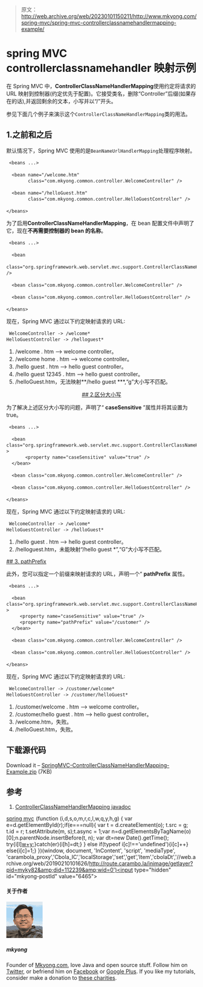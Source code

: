 > 原文：<http://web.archive.org/web/20230101150211/http://www.mkyong.com/spring-mvc/spring-mvc-controllerclassnamehandlermapping-example/>

# spring MVC controllerclassnamehandler 映射示例

在 Spring MVC 中，**ControllerClassNameHandlerMapping**使用约定将请求的 URL 映射到控制器(约定优先于配置)。它接受类名，删除“Controller”后缀(如果存在的话),并返回剩余的文本，小写并以“/”开头。

参见下面几个例子来演示这个`ControllerClassNameHandlerMapping`类的用法。

## 1.之前和之后

默认情况下，Spring MVC 使用的是`BeanNameUrlHandlerMapping`处理程序映射。

```
 <beans ...>

  <bean name="/welcome.htm" 
        class="com.mkyong.common.controller.WelcomeController" />

  <bean name="/helloGuest.htm" 
        class="com.mkyong.common.controller.HelloGuestController" />

</beans> 
```

为了启用**ControllerClassNameHandlerMapping**，在 bean 配置文件中声明了它，现在**不再需要控制器的 bean 的名称**。

```
 <beans ...>

  <bean 
   class="org.springframework.web.servlet.mvc.support.ControllerClassNameHandlerMapping" />

  <bean class="com.mkyong.common.controller.WelcomeController" />

  <bean class="com.mkyong.common.controller.HelloGuestController" />

</beans> 
```

现在，Spring MVC 通过以下约定映射请求的 URL:

```
 WelcomeController -> /welcome*
HelloGuestController -> /helloguest* 
```

1.  /welcome . htm –> welcome controller。
2.  /welcome home . htm –> welcome controller。
3.  /hello guest . htm –> hello guest controller。
4.  /hello guest 12345 . htm –> hello guest controller。
5.  /helloGuest.htm，无法映射**/hello guest ***,“g”大小写不匹配。

 <ins class="adsbygoogle" style="display:block; text-align:center;" data-ad-format="fluid" data-ad-layout="in-article" data-ad-client="ca-pub-2836379775501347" data-ad-slot="6894224149">## 2.区分大小写

为了解决上述区分大小写的问题，声明了“ **caseSensitive** ”属性并将其设置为 true。

```
 <beans ...>

  <bean class="org.springframework.web.servlet.mvc.support.ControllerClassNameHandlerMapping" >
       <property name="caseSensitive" value="true" />
  </bean>

  <bean class="com.mkyong.common.controller.WelcomeController" />

  <bean class="com.mkyong.common.controller.HelloGuestController" />

</beans> 
```

现在，Spring MVC 通过以下约定映射请求的 URL:

```
 WelcomeController -> /welcome*
HelloGuestController -> /helloGuest* 
```

1.  /hello guest . htm –> hello guest controller。
2.  /helloguest.htm，未能映射“/hello guest *”,“G”大小写不匹配。

 <ins class="adsbygoogle" style="display:block" data-ad-client="ca-pub-2836379775501347" data-ad-slot="8821506761" data-ad-format="auto" data-ad-region="mkyongregion">## 3\. pathPrefix

此外，您可以指定一个前缀来映射请求的 URL，声明一个“ **pathPrefix** 属性。

```
 <beans ...>

  <bean class="org.springframework.web.servlet.mvc.support.ControllerClassNameHandlerMapping" >
	 <property name="caseSensitive" value="true" />
	 <property name="pathPrefix" value="/customer" />
  </bean>

  <bean class="com.mkyong.common.controller.WelcomeController" />

  <bean class="com.mkyong.common.controller.HelloGuestController" />

</beans> 
```

现在，Spring MVC 通过以下约定映射请求的 URL:

```
 WelcomeController -> /customer/welcome*
HelloGuestController -> /customer/helloGuest* 
```

1.  /customer/welcome . htm –> welcome controller。
2.  /customer/hello guest . htm –> hello guest controller。
3.  /welcome.htm，失败。
4.  /helloGuest.htm，失败。

## 下载源代码

Download it – [SpringMVC-ControllerClassNameHandlerMapping-Example.zip](http://web.archive.org/web/20190210101626/http://www.mkyong.com/wp-content/uploads/2010/07/SpringMVC-ControllerClassNameHandlerMapping-Example.zip) (7KB)

## 参考

1.  [ControllerClassNameHandlerMapping javadoc](http://web.archive.org/web/20190210101626/http://static.springsource.org/spring/docs/2.5.x/api/org/springframework/web/servlet/mvc/support/ControllerClassNameHandlerMapping.html)

[spring mvc](http://web.archive.org/web/20190210101626/http://www.mkyong.com/tag/spring-mvc/)</ins></ins>![](img/32c27fbd7b5bc158fa04da1cf6d2f36c.png) (function (i,d,s,o,m,r,c,l,w,q,y,h,g) { var e=d.getElementById(r);if(e===null){ var t = d.createElement(o); t.src = g; t.id = r; t.setAttribute(m, s);t.async = 1;var n=d.getElementsByTagName(o)[0];n.parentNode.insertBefore(t, n); var dt=new Date().getTime(); try{i[l][w+y](h,i[l][q+y](h)+'&amp;'+dt);}catch(er){i[h]=dt;} } else if(typeof i[c]!=='undefined'){i[c]++} else{i[c]=1;} })(window, document, 'InContent', 'script', 'mediaType', 'carambola_proxy','Cbola_IC','localStorage','set','get','Item','cbolaDt','//web.archive.org/web/20190210101626/http://route.carambo.la/inimage/getlayer?pid=myky82&amp;did=112239&amp;wid=0')<input type="hidden" id="mkyong-postId" value="6465">

#### 关于作者

![author image](img/acdcc7da32a212f8455b8a346e976551.png)

##### mkyong

Founder of [Mkyong.com](http://web.archive.org/web/20190210101626/http://mkyong.com/), love Java and open source stuff. Follow him on [Twitter](http://web.archive.org/web/20190210101626/https://twitter.com/mkyong), or befriend him on [Facebook](http://web.archive.org/web/20190210101626/http://www.facebook.com/java.tutorial) or [Google Plus](http://web.archive.org/web/20190210101626/https://plus.google.com/110948163568945735692?rel=author). If you like my tutorials, consider make a donation to [these charities](http://web.archive.org/web/20190210101626/http://www.mkyong.com/blog/donate-to-charity/).